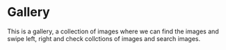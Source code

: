 # Gallery
This is a gallery, a collection of images where we can find the images and swipe left, right and check collctions of images and search images.
